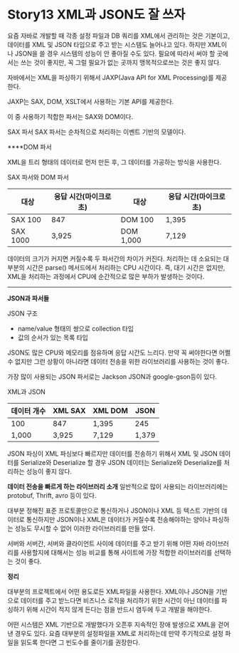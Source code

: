 # Story13 **XML과 JSON도 잘 쓰자**

요즘 자바로 개발할 때 각종 설정 파일과 DB 쿼리를 XML에서 관리하는 것은 기본이고, 
데이터를 XML 및 JSON 타입으로 주고 받는 시스템도 늘어나고 있다.
하지만 XML이나 JSON을 쓸 경우 시스템의 성능이 안 좋아질 수도 있다. 
필요에 따라서 써야 할 곳에서는 쓰는 것이 좋지만, 
꼭 그럴 필요가 없는 곳까지 맹목적으로쓰는 것은 좋지 않다.

자바에서는 XML을 파싱하기 위해서 JAXP(Java API for XML Processing)를 제공한다.

JAXP는 SAX, DOM, XSLT에서 사용하는 기본 API를 제공한다.

이 중 사용하기 적합한 파서는 SAX와 DOM이다.

SAX 파서
SAX 파서는 순차적으로 처리하는 이벤트 기반의 모델이다. 

****DOM 파서

XML을 트리 형태의 데이터로 먼저 만든 후, 그 데이터를 가공하는 방식을 사용한다.

SAX 파서와 DOM 파서 

| 대상 | 응답 시간(마이크로초) | 대상 | 응답 시간(마이크로초) |
| --- | --- | --- | --- |
| SAX 100 | 847 | DOM 100 | 1,395 |
| SAX 1000 | 3,925 | DOM 1,000 | 7,129 |

데이터의 크기가 커지면 커질수록 두 파서간의 차이가 커진다. 
처리하는 데 소요되는 대부분의 시간은 parse() 메서드에서 처리하는 CPU 시간이다. 
즉, 대기 시간은 없지만, XML을 처리하는 과정에서 CPU에 순간적으로 많은 부하가 발생하는 것이다.
****

**JSON과 파서들**

JSON 구조

- name/value 형태의 쌍으로 collection 타입
- 값의 순서가 있는 목록 타입

JSON도 많은 CPU와 메모리를 점유하며 응답 시간도 느리다.
만약 꼭 써야한다면 어쩔수 없지만 그런 상황이 아니라면 데이터 전송을 위한 라이브러리를 사용하는 것이 좋다.

가장 많이 사용되는 JSON 파서로는 Jackson JSON과 google-gson등이 있다.

XML과 JSON

| 데이터 개수 | XML SAX | XML DOM | JSON |
| --- | --- | --- | --- |
| 100 | 847 | 1,395 | 245 |
| 1,000 | 3,925 | 7,129 | 1,379 |

JSON 파싱이 XML 파싱보다 빠르지만 
데이터를 전송하기 위해서 XML 및 JSON 데이터를 Serialize와 Deserialize 할 경우 
JSON 데이터는 Serialize와 Deserialize를 처리하는 성능이 좋지 않다.

**데이터 전송을 빠르게 하는 라이브러리 소개**
일반적으로 많이 사용되는 라이브러리에는 protobuf, Thrift, avro 등이 있다.

대부분 정해진 표준 프로토콜만으로 통신하거나 JSON이나 XML 등 텍스트 기반의 데이터로 통신하지만
JSON이나 XML은 데이터가 커질수록 전송해야하는 양이나 파싱하는 성능도 무시할 수 없어 
이러한 라이브러리를 만들 었다.

서버와 서버간, 서버와 클라이언트 사이에 데이터를 주고 받기 위해 
어떤 자바 라이브러리를 사용할지에 대해서는 
성능 비교를 통해 사이트에 가장 적합한 라이브러리를 선택하는 것이 좋다.

**정리**

대부분의 프로젝트에서 어떤 용도로든 XML파일을 사용한다.
XML이나 JSON을 기반으로 데이터를 주고 받느다면
비즈니스 로직을 처리하기 위한 시간이 아닌 데이터를 파싱하기 위해 시간이 적지 않게 든다는 점을
반드시 염두에 두고 개발을 해야한다.

어떤 시스템은 XML 기반으로 개발했다가 오픈후 지속적인 장애 발생으로 XML을 걷어낸 경우도 있다.
요즘 대부분의 설정파일을 XML로 처리하는데 만약 주기적으로 설정 파일을 읽도록 한다면 
그 빈도수를 줄이기를 권장한다.